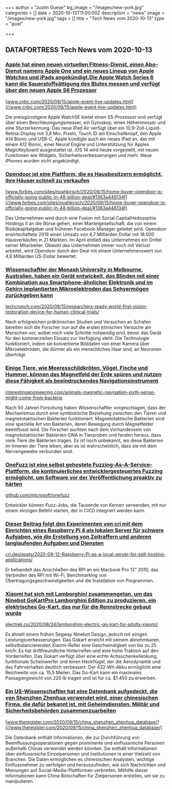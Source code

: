 +++
author = "Justin Guese"
bg_image = "/images/new-york.jpg"
categories = []
date = 2020-10-13T11:00:00Z
description = "news"
image = "/images/new-york.jpg"
tags = []
title = "Tech News vom 2020-10-13"
type = "post"

+++

        
## DATAFORTRESS Tech News vom 2020-10-13





### [Apple hat einen neuen virtuellen Fitness-Dienst, einen Abo-Dienst namens Apple One und ein neues Lineup von Apple Watches und iPads angekündigt.Die Apple Watch Series 6 kann die Sauerstoffsättigung des Blutes messen und verfügt über den neuen Apple S6 Prozessor](//www.cnbc.com/2020/09/15/apple-event-live-updates.html)


[www.cnbc.com/2020/09/15/apple-event-live-updates.html](//www.cnbc.com/2020/09/15/apple-event-live-updates.html)


Die preisgünstigere Apple WatchSE bietet einen S5-Prozessor und verfügt über einen Beschleunigungsmesser, ein Gyroskop, einen Höhenmesser und eine Sturzerkennung. Das neue iPad Air verfügt über ein 10,9-Zoll-Liquid-Retina-Display mit 3,8 Mio. Pixeln, Touch ID am Einschaltknopf, den Apple A14 Bionic und USB-C. Apple kündigte auch ein neues iPad an, das mit einem A12 Bionic, einer Neural Engine und Unterstützung für Apples MagicKeyboard ausgestattet ist. iOS 14 wird heute vorgestellt, mit neuen Funktionen wie Widgets, Sicherheitsverbesserungen und mehr. Neue iPhones wurden nicht angekündigt.


### [Opendoor ist eine Plattform, die es Hausbesitzern ermöglicht, ihre Häuser schnell zu verkaufen](//www.forbes.com/sites/noahkirsch/2020/09/15/home-buyer-opendoor-is-officially-going-public-in-48-billion-deal/#1363a446134f)


[www.forbes.com/sites/noahkirsch/2020/09/15/home-buyer-opendoor-is-officially-going-public-in-48-billion-deal/#1363a446134f](//www.forbes.com/sites/noahkirsch/2020/09/15/home-buyer-opendoor-is-officially-going-public-in-48-billion-deal/#1363a446134f)


Das Unternehmen wird durch eine Fusion mit Social CapitalHedosophia Holdings II an die Börse gehen, einer Mantelgesellschaft, die von einem Risikokapitalgeber und früheren Facebook-Manager geleitet wird. Opendoor erwirtschaftete 2019 einen Umsatz von 4,7 Milliarden Dollar mit 18.000 Hausverkäufen in 21 Märkten. Im April entließ das Unternehmen ein Drittel seiner Mitarbeiter. Obwohl das Unternehmen immer noch mit Verlust arbeitet, wird Opendoor durch den Deal mit einem Unternehmenswert von 4,8 Milliarden US-Dollar bewertet.


### [Wissenschaftler der Monash University in Melbourne, Australien, haben ein Gerät entwickelt, das Blinden mit einer Kombination aus Smartphone-ähnlicher Elektronik und im Gehirn implantierten Mikroelektroden das Sehvermögen zurückgeben kann](//techcrunch.com/2020/09/15/researchers-ready-world-first-vision-restoration-device-for-human-clinical-trials/)


[techcrunch.com/2020/09/15/researchers-ready-world-first-vision-restoration-device-for-human-clinical-trials/](//techcrunch.com/2020/09/15/researchers-ready-world-first-vision-restoration-device-for-human-clinical-trials/)


Nach erfolgreichen präklinischen Studien und Versuchen an Schafen bereiten sich die Forscher nun auf die ersten klinischen Versuche am Menschen vor, wobei noch viele Schritte notwendig sind, bevor das Gerät für den kommerziellen Einsatz zur Verfügung steht. Die Technologie funktioniert, indem sie konvertierte Bilddaten von einer Kamera über Mikroelektroden, die dünner als ein menschliches Haar sind, an Neuronen überträgt.


### [Einige Tiere, wie Meeresschildkröten, Vögel, Fische und Hummer, können das Magnetfeld der Erde spüren und nutzen diese Fähigkeit als beeindruckendes Navigationsinstrument](//interestingengineering.com/animals-magnetic-navigation-sixth-sense-might-come-from-bacteria)


[interestingengineering.com/animals-magnetic-navigation-sixth-sense-might-come-from-bacteria](//interestingengineering.com/animals-magnetic-navigation-sixth-sense-might-come-from-bacteria)


Nach 50 Jahren Forschung haben Wissenschaftler vorgeschlagen, dass der Mechanismus durch eine symbiotische Beziehung zwischen den Tieren und magnetotaktischen Bakterien funktioniert. Magnetotaktische Bakterien sind eine spezielle Art von Bakterien, deren Bewegung durch Magnetfelder beeinflusst wird. Die Forscher suchten nach dem Vorhandensein von magnetotaktischer Bakterien-DNA in Tierproben und fanden heraus, dass viele Tiere die Bakterien tragen. Es ist noch unbekannt, wo diese Bakterien im Inneren der Tiere leben, aber es ist wahrscheinlich, dass sie mit dem Nervengewebe verbunden sind.


### [OneFuzz ist eine selbst gehostete Fuzzing-As-A-Service-Plattform, die kontinuierliches entwicklergesteuertes Fuzzing ermöglicht, um Software vor der Veröffentlichung proaktiv zu härten](//github.com/microsoft/onefuzz)


[github.com/microsoft/onefuzz](//github.com/microsoft/onefuzz)


Entwickler können Fuzz-Jobs, die Tausende von Kernen verwenden, mit nur einem einzigen Befehl starten, der in CICD integriert werden kann.


### [Dieser Beitrag folgt den Experimenten von cri mit dem Einrichten eines Raspberry Pi 4 als lokalen Server für schwere Aufgaben, wie die Erstellung von Zeitraffern und anderen langlaufenden Aufgaben und Diensten](//cri.dev/posts/2020-09-12-Raspberry-Pi-as-a-local-server-for-self-hosting-applications/)


[cri.dev/posts/2020-09-12-Raspberry-Pi-as-a-local-server-for-self-hosting-applications/](//cri.dev/posts/2020-09-12-Raspberry-Pi-as-a-local-server-for-self-hosting-applications/)


Er behandelt das Anschließen des RPi an ein Macbook Pro 13" 2010, das Verbinden des RPi mit Wi-Fi, Benchmarking von Übertragungsgeschwindigkeiten und die Installation von Programmen.


### [Xiaomi hat sich mit Lamborghini zusammengetan, um das Ninebot GoKartPro Lamborghini Edition zu produzieren, ein elektrisches Go-Kart, das nur für die Rennstrecke gebaut wurde](//electrek.co/2020/08/24/lamborghini-electric-go-kart-for-adults-xiaomi/)


[electrek.co/2020/08/24/lamborghini-electric-go-kart-for-adults-xiaomi/](//electrek.co/2020/08/24/lamborghini-electric-go-kart-for-adults-xiaomi/)


Es ähnelt einem frühen Segway Ninebot Design, jedoch mit einigen Leistungsverbesserungen. Das Gokart erreicht mit seinem abnehmbaren, selbstbalancierenden Xiaomi-Roller eine Geschwindigkeit von bis zu 25 km/h. Es hat driftfreundliche Hinterreifen und eine hohe Traktion auf den Vorderreifen. Das Gokart verfügt über eine echte Achsschenkellenkung, funktionale Scheinwerfer und einen Heckflügel, der die Aerodynamik und das Fahrverhalten deutlich verbessert. Der 432-Wh-Akku ermöglicht eine Reichweite von ca. 15,5 Meilen. Das Go-Kart kann ein maximales Passagiergewicht von 220 lb tragen und ist für ca. $1.450 zu erwerben.


### [Ein US-Wissenschaftler hat eine Datenbank aufgedeckt, die von Shenzhen Zhenhua verwendet wird, einer chinesischen Firma, die dafür bekannt ist, mit Geheimdiensten, Militär und Sicherheitsbehörden zusammenzuarbeiten](//www.theregister.com/2020/09/15/china_shenzhen_zhenhua_database/)


[www.theregister.com/2020/09/15/china_shenzhen_zhenhua_database/](//www.theregister.com/2020/09/15/china_shenzhen_zhenhua_database/)


Die Datenbank enthält Informationen, die zur Durchführung von Beeinflussungsoperationen gegen prominente und einflussreiche Personen außerhalb Chinas verwendet werden könnten. Sie enthält Informationen über einflussreiche Einzelpersonen und Institutionen in einer Vielzahl von Branchen. Die Daten ermöglichen es chinesischen Analysten, wichtige Einflussnehmer zu verfolgen und herauszufinden, wie sich Nachrichten und Meinungen auf Social-Media-Plattformen verbreiten. Mithilfe dieser Informationen kann China Botschaften für Zielpersonen erstellen, um sie zu manipulieren.